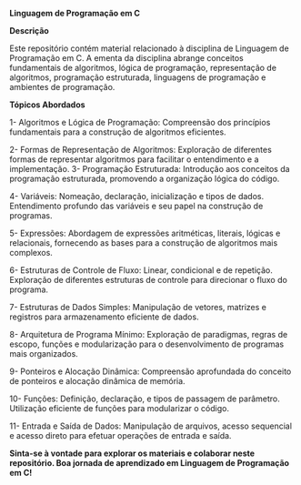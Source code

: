 **Linguagem de Programação em C**

**Descrição**

Este repositório contém material relacionado à disciplina de Linguagem de Programação em C. A ementa da disciplina abrange conceitos fundamentais de algoritmos, lógica de programação, representação de algoritmos, programação estruturada, linguagens de programação e ambientes de programação.


**Tópicos Abordados**

1- Algoritmos e Lógica de Programação: Compreensão dos princípios fundamentais para a construção de algoritmos eficientes.

2- Formas de Representação de Algoritmos: Exploração de diferentes formas de representar algoritmos para facilitar o entendimento e a implementação.
3- Programação Estruturada: Introdução aos conceitos da programação estruturada, promovendo a organização lógica do código.

4- Variáveis: Nomeação, declaração, inicialização e tipos de dados. Entendimento profundo das variáveis e seu papel na construção de programas.

5- Expressões: Abordagem de expressões aritméticas, literais, lógicas e relacionais, fornecendo as bases para a construção de algoritmos mais complexos.

6- Estruturas de Controle de Fluxo: Linear, condicional e de repetição. Exploração de diferentes estruturas de controle para direcionar o fluxo do programa.

7- Estruturas de Dados Simples: Manipulação de vetores, matrizes e registros para armazenamento eficiente de dados.

8- Arquitetura de Programa Mínimo: Exploração de paradigmas, regras de escopo, funções e modularização para o desenvolvimento de programas mais organizados.

9- Ponteiros e Alocação Dinâmica: Compreensão aprofundada do conceito de ponteiros e alocação dinâmica de memória.

10- Funções: Definição, declaração, e tipos de passagem de parâmetro. Utilização eficiente de funções para modularizar o código.

11- Entrada e Saída de Dados: Manipulação de arquivos, acesso sequencial e acesso direto para efetuar operações de entrada e saída.

**Sinta-se à vontade para explorar os materiais e colaborar neste repositório. Boa jornada de aprendizado em Linguagem de Programação em C!**
